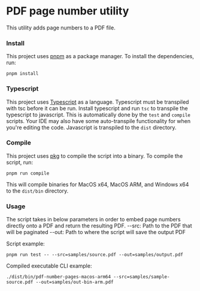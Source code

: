 # PDF page number utility

This utility adds page numbers to a PDF file.

### Install

This project uses [pnpm](https://pnpm.io/installation) as a package manager.
To install the dependencies, run:

```
pnpm install
```

### Typescript

This project uses [Typescript](https://www.typescriptlang.org/) as a language. Typescript must be transpiled with tsc
before it can be run. Install typescript and run `tsc` to transpile the typescript to javascript. This is automatically
done by the `test` and `compile` scripts. Your IDE may also have some auto-transpile functionality for when you're editing
the code. Javascript is transpiled to the `dist` directory.

### Compile

This project uses [pkg](https://github.com/vercel/pkg) to compile the script into a binary.
To compile the script, run:

```
pnpm run compile
```

This will compile binaries for MacOS x64, MacOS ARM, and Windows x64 to the `dist/bin` directory.

### Usage

The script takes in below parameters in order to embed page numbers directly onto a PDF and return the resulting PDF.
--src: Path to the PDF that will be paginated
--out: Path to where the script will save the output PDF

Script example:

```
pnpm run test -- --src=samples/source.pdf --out=samples/output.pdf
```

Compiled executable CLI example:

```
./dist/bin/pdf-number-pages-macos-arm64 --src=samples/sample-source.pdf --out=samples/out-bin-arm.pdf
```
